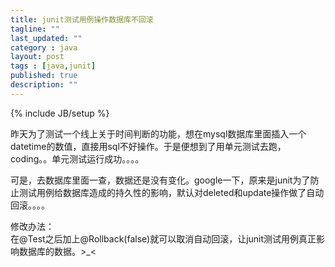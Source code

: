 ```yaml
---
title: junit测试用例操作数据库不回滚
tagline: ""
last_updated: ""
category : java
layout: post
tags : [java,junit]
published: true
description: ""
---
```

{% include JB/setup %}

昨天为了测试一个线上关于时间判断的功能，想在mysql数据库里面插入一个datetime的数值，直接用sql不好操作。于是便想到了用单元测试去跑，coding。。单元测试运行成功。。。。  

可是，去数据库里面一查，数据还是没有变化。google一下，原来是junit为了防止测试用例给数据库造成的持久性的影响，默认对deleted和update操作做了自动回滚。。。。  

修改办法：  
在@Test之后加上@Rollback(false)就可以取消自动回滚，让junit测试用例真正影响数据库的数据。>_<
